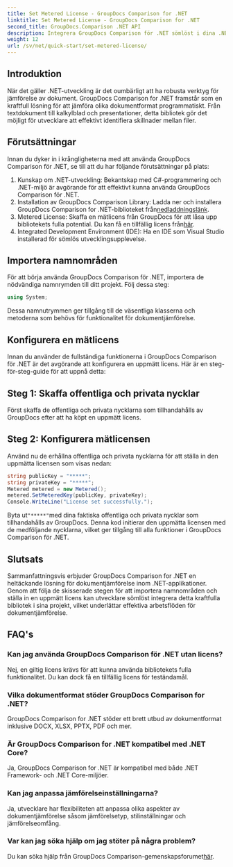 ```yaml
---
title: Set Metered License - GroupDocs Comparison for .NET
linktitle: Set Metered License - GroupDocs Comparison for .NET
second_title: GroupDocs.Comparison .NET API
description: Integrera GroupDocs Comparison för .NET sömlöst i dina .NET-projekt för effektiva arbetsflöden för dokumentjämförelse.
weight: 12
url: /sv/net/quick-start/set-metered-license/
---
```

## Introduktion
När det gäller .NET-utveckling är det oumbärligt att ha robusta verktyg för jämförelse av dokument. GroupDocs Comparison for .NET framstår som en kraftfull lösning för att jämföra olika dokumentformat programmatiskt. Från textdokument till kalkylblad och presentationer, detta bibliotek gör det möjligt för utvecklare att effektivt identifiera skillnader mellan filer.
## Förutsättningar
Innan du dyker in i krångligheterna med att använda GroupDocs Comparison för .NET, se till att du har följande förutsättningar på plats:
1. Kunskap om .NET-utveckling: Bekantskap med C#-programmering och .NET-miljö är avgörande för att effektivt kunna använda GroupDocs Comparison för .NET.
2.  Installation av GroupDocs Comparison Library: Ladda ner och installera GroupDocs Comparison for .NET-biblioteket från[nedladdningslänk](https://releases.groupdocs.com/comparison/net/).
3. Metered License: Skaffa en mätlicens från GroupDocs för att låsa upp bibliotekets fulla potential. Du kan få en tillfällig licens från[här](https://purchase.groupdocs.com/temporary-license/).
4. Integrated Development Environment (IDE): Ha en IDE som Visual Studio installerad för sömlös utvecklingsupplevelse.

## Importera namnområden
För att börja använda GroupDocs Comparison för .NET, importera de nödvändiga namnrymden till ditt projekt. Följ dessa steg:

```csharp
using System;
```
Dessa namnutrymmen ger tillgång till de väsentliga klasserna och metoderna som behövs för funktionalitet för dokumentjämförelse.
## Konfigurera en mätlicens
Innan du använder de fullständiga funktionerna i GroupDocs Comparison för .NET är det avgörande att konfigurera en uppmätt licens. Här är en steg-för-steg-guide för att uppnå detta:
## Steg 1: Skaffa offentliga och privata nycklar
Först skaffa de offentliga och privata nycklarna som tillhandahålls av GroupDocs efter att ha köpt en uppmätt licens.
## Steg 2: Konfigurera mätlicensen
Använd nu de erhållna offentliga och privata nycklarna för att ställa in den uppmätta licensen som visas nedan:
```csharp
string publicKey = "*****";
string privateKey = "*****";
Metered metered = new Metered();
metered.SetMeteredKey(publicKey, privateKey);
Console.WriteLine("License set successfully.");
```
 Byta ut`"*****"`med dina faktiska offentliga och privata nycklar som tillhandahålls av GroupDocs. Denna kod initierar den uppmätta licensen med de medföljande nycklarna, vilket ger tillgång till alla funktioner i GroupDocs Comparison för .NET.

## Slutsats
Sammanfattningsvis erbjuder GroupDocs Comparison for .NET en heltäckande lösning för dokumentjämförelse inom .NET-applikationer. Genom att följa de skisserade stegen för att importera namnområden och ställa in en uppmätt licens kan utvecklare sömlöst integrera detta kraftfulla bibliotek i sina projekt, vilket underlättar effektiva arbetsflöden för dokumentjämförelse.
## FAQ's
### Kan jag använda GroupDocs Comparison för .NET utan licens?
Nej, en giltig licens krävs för att kunna använda bibliotekets fulla funktionalitet. Du kan dock få en tillfällig licens för teständamål.
### Vilka dokumentformat stöder GroupDocs Comparison for .NET?
GroupDocs Comparison for .NET stöder ett brett utbud av dokumentformat inklusive DOCX, XLSX, PPTX, PDF och mer.
### Är GroupDocs Comparison for .NET kompatibel med .NET Core?
Ja, GroupDocs Comparison for .NET är kompatibel med både .NET Framework- och .NET Core-miljöer.
### Kan jag anpassa jämförelseinställningarna?
Ja, utvecklare har flexibiliteten att anpassa olika aspekter av dokumentjämförelse såsom jämförelsetyp, stilinställningar och jämförelseomfång.
### Var kan jag söka hjälp om jag stöter på några problem?
 Du kan söka hjälp från GroupDocs Comparison-gemenskapsforumet[här](https://forum.groupdocs.com/c/comparison/12).